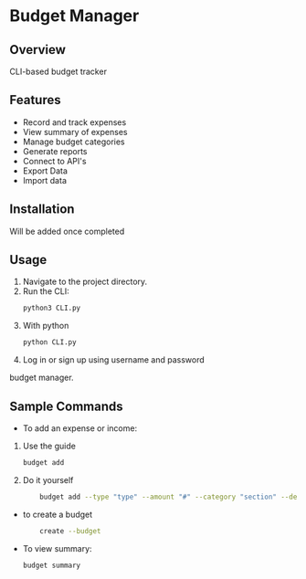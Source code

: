 # Budget Manager

## Overview
CLI-based budget tracker

## Features
- Record and track expenses
- View summary of expenses
- Manage budget categories
- Generate reports
- Connect to API's 
- Export Data
- Import data

## Installation

  Will be added once completed

## Usage
1. Navigate to the project directory.
2. Run the CLI:
    ```bash
    python3 CLI.py
    ```
3. With python
    ```bash
    python CLI.py
    ```
3. Log in or sign up using username and password 

budget manager.

## Sample Commands

- To add an expense or income:
1. Use the guide
    ```bash
    budget add 
    ```
2. Do it yourself 
    ```bash
        budget add --type "type" --amount "#" --category "section" --description "" --date "YYYY-MM-DD" "descritipon" --instituion ""
    ```

- to create a budget 
    ```bash
        create --budget
    ```




- To view summary:
    ```bash
    budget summary
    ```


